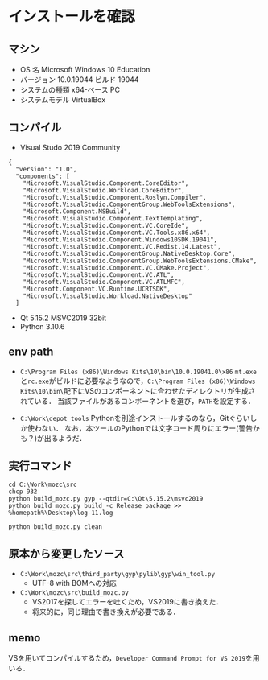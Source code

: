 # インストールを確認

## マシン
- OS 名	Microsoft Windows 10 Education
- バージョン	10.0.19044 ビルド 19044
- システムの種類	x64-ベース PC
- システムモデル	VirtualBox

## コンパイル
- Visual Studo 2019 Community
```コンポーネント(まだ減らせるかも)
{
  "version": "1.0",
  "components": [
    "Microsoft.VisualStudio.Component.CoreEditor",
    "Microsoft.VisualStudio.Workload.CoreEditor",
    "Microsoft.VisualStudio.Component.Roslyn.Compiler",
    "Microsoft.VisualStudio.ComponentGroup.WebToolsExtensions",
    "Microsoft.Component.MSBuild",
    "Microsoft.VisualStudio.Component.TextTemplating",
    "Microsoft.VisualStudio.Component.VC.CoreIde",
    "Microsoft.VisualStudio.Component.VC.Tools.x86.x64",
    "Microsoft.VisualStudio.Component.Windows10SDK.19041",
    "Microsoft.VisualStudio.Component.VC.Redist.14.Latest",
    "Microsoft.VisualStudio.ComponentGroup.NativeDesktop.Core",
    "Microsoft.VisualStudio.ComponentGroup.WebToolsExtensions.CMake",
    "Microsoft.VisualStudio.Component.VC.CMake.Project",
    "Microsoft.VisualStudio.Component.VC.ATL",
    "Microsoft.VisualStudio.Component.VC.ATLMFC",
    "Microsoft.Component.VC.Runtime.UCRTSDK",
    "Microsoft.VisualStudio.Workload.NativeDesktop"
  ]
```
- Qt 5.15.2 MSVC2019 32bit
- Python 3.10.6

## env path
- `C:\Program Files (x86)\Windows Kits\10\bin\10.0.19041.0\x86`
`mt.exe`と`rc.exe`がビルドに必要なようなので，`C:\Program Files (x86)\Windows Kits\10\bin\`配下にVSのコンポーネントに合わせたディレクトリが生成されている．
当該ファイルがあるコンポーネントを選び，`PATH`を設定する．

- `C:\Work\depot_tools`
Pythonを別途インストールするのなら，Gitぐらいしか使わない．
なお，本ツールのPythonでは文字コード周りにエラー(警告かも？)が出るようだ．

## 実行コマンド
```
cd C:\Work\mozc\src
chcp 932
python build_mozc.py gyp --qtdir=C:\Qt\5.15.2\msvc2019
python build_mozc.py build -c Release package >> %homepath%\Desktop\log-11.log
```

```
python build_mozc.py clean
```

## 原本から変更したソース
- `C:\Work\mozc\src\third_party\gyp\pylib\gyp\win_tool.py`
	- UTF-8 with BOMへの対応
- `C:\Work\mozc\src\build_mozc.py`
	- VS2017を探してエラーを吐くため，VS2019に書き換えた．
	- 将来的に，同じ理由で書き換えが必要である．

## memo
VSを用いてコンパイルするため，`Developer Command Prompt for VS 2019`を用いる．

